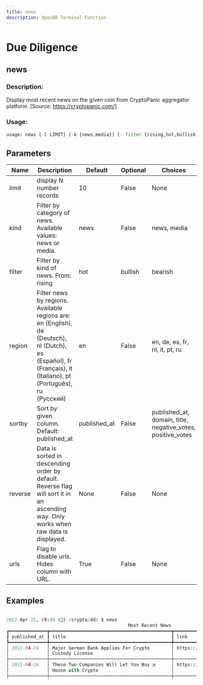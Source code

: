 ```yaml
---
title: news
description: OpenBB Terminal Function
---
```


# Due Diligence

## news

### Description: 

Display most recent news on the given coin from CryptoPanic aggregator platform. [Source: https://cryptopanic.com/]

### Usage: 
```python
usage: news [-l LIMIT] [-k {news,media}] [--filter {rising,hot,bullish,bearish,important,saved,lol}] [-r {en,de,es,fr,nl,it,pt,ru}] [-s {published_at,domain,title,negative_votes,positive_votes}] [--reverse] [-u]
```

## Parameters

| Name | Description | Default | Optional | Choices |
| ---- | ----------- | ------- | -------- | ------- |
| limit | display N number records | 10 | False | None |
| kind | Filter by category of news. Available values: news or media. | news | False | news, media |
| filter | Filter by kind of news. From: rising|hot|bullish|bearish|important|saved|lol | None | False | rising, hot, bullish, bearish, important, saved, lol |
| region | Filter news by regions. Available regions are: en (English), de (Deutsch), nl (Dutch), es (Español), fr (Français), it (Italiano), pt (Português), ru (Русский) | en | False | en, de, es, fr, nl, it, pt, ru |
| sortby | Sort by given column. Default: published_at | published_at | False | published_at, domain, title, negative_votes, positive_votes |
| reverse | Data is sorted in descending order by default. Reverse flag will sort it in an ascending way. Only works when raw data is displayed. | None | False | None |
| urls | Flag to disable urls. Hides column with URL. | True | False | None |


## Examples

```python

2022 Apr 25, 09:49 (🦋) /crypto/dd/ $ news
                                             Most Recent News
┏━━━━━━━━━━━━━━┳━━━━━━━━━━━━━━━━━━━━━━━━━━━━━━━━━━━━━━━━━━━━━┳━━━━━━━━━━━━━━━━━━━━━━━━━━━━━━━━━━━━━━━━━━━━
┃ published_at ┃ title                                       ┃ link                                       ┃
┡━━━━━━━━━━━━━━╇━━━━━━━━━━━━━━━━━━━━━━━━━━━━━━━━━━━━━━━━━━━━━╇━━━━━━━━━━━━━━━━━━━━━━━━━━━━━━━━━━━━━━━━━━━━┩
│ 2022-04-24   │ Major German Bank Applies For Crypto        │ https://cryptopanic.com/news/15005355/Maj… │
│              │ Custody License                             │                                            │
├──────────────┼─────────────────────────────────────────────┼────────────────────────────────────────────┤
│ 2022-04-24   │ These Two Companies Will Let You Buy a      │ https://cryptopanic.com/news/15005488/The… │
│              │ House with Crypto                           │                                            │
├──────────────┼─────────────────────────────────────────────┼────────────────────────────────────────────

```

